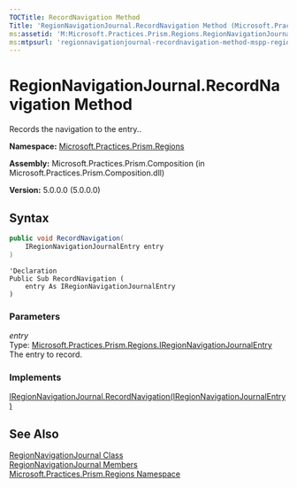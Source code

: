```yaml
---
TOCTitle: RecordNavigation Method
Title: 'RegionNavigationJournal.RecordNavigation Method (Microsoft.Practices.Prism.Regions)'
ms:assetid: 'M:Microsoft.Practices.Prism.Regions.RegionNavigationJournal.RecordNavigation(Microsoft.Practices.Prism.Regions.IRegionNavigationJournalEntry)'
ms:mtpsurl: 'regionnavigationjournal-recordnavigation-method-mspp-regions.md'
---
```

# RegionNavigationJournal.RecordNavigation Method

Records the navigation to the entry..

**Namespace:** [Microsoft.Practices.Prism.Regions](/patterns-practices/reference/mspp-regions-namespace)
  
**Assembly:** Microsoft.Practices.Prism.Composition (in Microsoft.Practices.Prism.Composition.dll)

**Version:** 5.0.0.0 (5.0.0.0)

## Syntax
```C#
public void RecordNavigation(
	IRegionNavigationJournalEntry entry
)
```

```VB
'Declaration
Public Sub RecordNavigation ( 
	entry As IRegionNavigationJournalEntry
)
```

### Parameters

*entry*  
Type: [Microsoft.Practices.Prism.Regions.IRegionNavigationJournalEntry](/patterns-practices/reference/iregionnavigationjournalentry-interface-mspp-regions)  
The entry to record.

### Implements

[IRegionNavigationJournal.RecordNavigation(IRegionNavigationJournalEntry)](/patterns-practices/reference/iregionnavigationjournal-recordnavigation-method-mspp-regions)

## See Also

[RegionNavigationJournal Class](/patterns-practices/reference/regionnavigationjournal-class-mspp-regions)  
[RegionNavigationJournal Members](/patterns-practices/reference/regionnavigationjournal-members-mspp-regions)  
[Microsoft.Practices.Prism.Regions Namespace](/patterns-practices/reference/mspp-regions-namespace)



